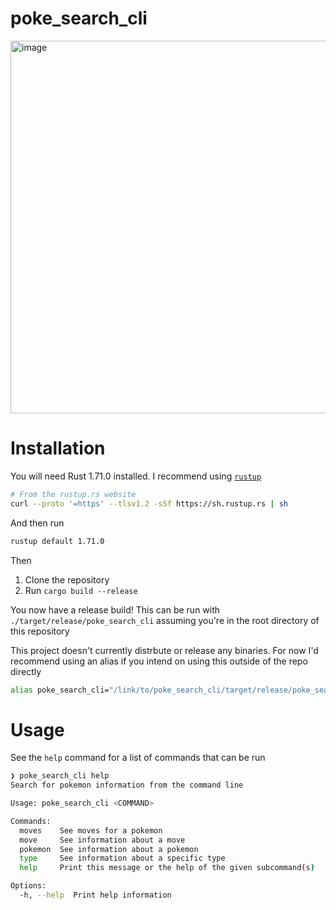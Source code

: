 # poke_search_cli
<img width="596" alt="image" src="https://user-images.githubusercontent.com/13454550/231265090-c50cb26f-6ef9-432d-ac11-ec213d79f695.png">

# Installation
You will need Rust 1.71.0 installed. I recommend using [`rustup`](https://rustup.rs/)
```sh
# From the rustup.rs website
curl --proto '=https' --tlsv1.2 -sSf https://sh.rustup.rs | sh
```

And then run
```sh
rustup default 1.71.0
```

Then

1. Clone the repository
2. Run `cargo build --release`

You now have a release build! This can be run with `./target/release/poke_search_cli` assuming you're in the root directory of this repository

This project doesn't currently distrbute or release any binaries. For now I'd recommend using an alias if you intend on using this outside of the repo directly
```sh
alias poke_search_cli="/link/to/poke_search_cli/target/release/poke_search_cli"
```

# Usage
See the `help` command for a list of commands that can be run
```sh
❯ poke_search_cli help
Search for pokemon information from the command line

Usage: poke_search_cli <COMMAND>

Commands:
  moves    See moves for a pokemon
  move     See information about a move
  pokemon  See information about a pokemon
  type     See information about a specific type
  help     Print this message or the help of the given subcommand(s)

Options:
  -h, --help  Print help information
```
